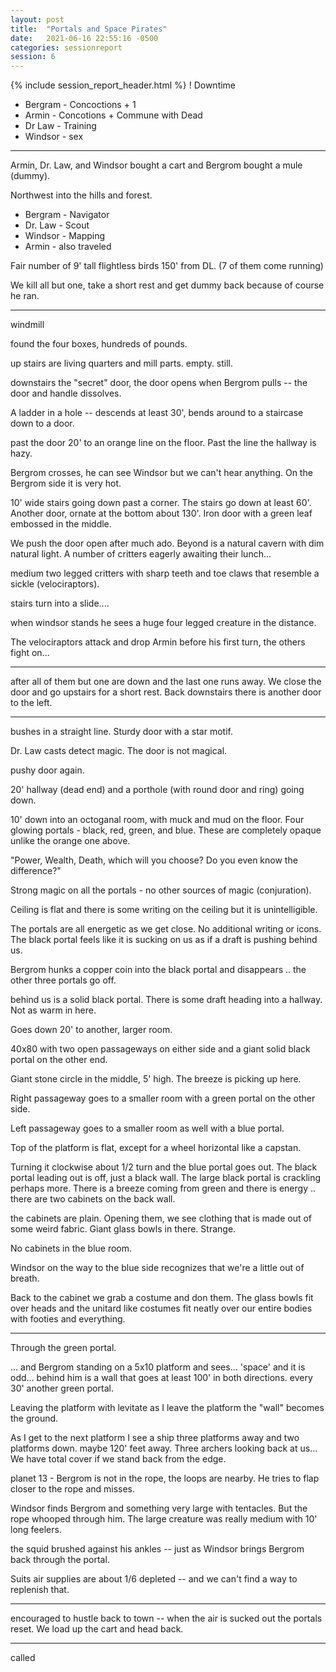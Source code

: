 ```yaml
---
layout: post
title:  "Portals and Space Pirates"
date:   2021-06-16 22:55:16 -0500
categories: sessionreport
session: 6
---
```

{% include session_report_header.html %}
! Downtime
* Bergram - Concoctions + 1
* Armin - Concotions + Commune with Dead
* Dr Law - Training
* Windsor - sex 

---
Armin, Dr. Law, and Windsor bought a cart and Bergrom bought a mule (dummy).

Northwest into the hills and forest.

* Bergram - Navigator
* Dr. Law - Scout
* Windsor - Mapping
* Armin - also traveled

Fair number of 9' tall flightless birds 150' from DL.   (7 of them come running)


We kill all but one, take a short rest and get dummy back because of course he ran.

---

windmill

found the four boxes, hundreds of pounds.

up stairs are living quarters and mill parts. empty.  still.

downstairs the "secret" door, the door opens when Bergrom pulls -- the door and handle dissolves.

A ladder in a hole -- descends at least 30', bends around to a staircase down to a door.

past the door 20' to an orange line on the floor.    Past the line the hallway is hazy.  

Bergrom crosses, he can see Windsor but we can't hear anything.  On the Bergrom side it is very hot.

10' wide stairs going down past a corner.  The stairs go down at least 60'.   Another door, ornate at the bottom about 130'.  Iron door with a green leaf embossed in the middle.   

We push the door open after much ado.  Beyond is a natural cavern with dim natural light.   A number of critters eagerly awaiting their lunch...

medium two legged critters with sharp teeth and toe claws that resemble a sickle (velociraptors).

stairs turn into a slide.... 

when windsor stands he sees a huge four legged creature in the distance.   

The velociraptors attack and drop Armin before his first turn, the others fight on...

---
 
after all of them but one are down and the last one runs away.  We close the door and go upstairs for a short rest.  Back downstairs there is another door to the left.

---

bushes in a straight line.  Sturdy door with a star motif.

Dr. Law casts detect magic.  The door is not magical.

pushy door again.

20' hallway (dead end) and a porthole (with round door and ring) going down.

10' down into an octoganal room, with muck and mud on the floor.  Four glowing portals - black, red, green, and blue.  These are completely opaque unlike the orange one above.

"Power, Wealth, Death, which will you choose?  Do you even know the difference?"

Strong magic on all the portals - no other sources of magic (conjuration).

Ceiling is flat and there is some writing on the ceiling but it is unintelligible.

The portals are all energetic as we get close.  No additional writing or icons.  The black portal feels like it is sucking on us as if a draft is pushing behind us.

Bergrom hunks a copper coin into the black portal and disappears ..  the other three portals go off.

behind us is a solid black portal.  There is some draft heading into a hallway.  Not as warm in here.

Goes down 20' to another, larger room.

40x80 with two open passageways on either side and a giant solid black portal on the other end. 

Giant stone circle in the middle, 5' high.  The breeze is picking up here.

Right passageway goes to a smaller room with a green portal on the other side.

Left passageway goes to a smaller room as well with a blue portal.

Top of the platform is flat, except for a wheel horizontal like a capstan.

Turning it clockwise about 1/2 turn and the blue portal goes out.   The black portal leading out is off, just a black wall.  The large black portal is crackling perhaps more.  There is a breeze coming from green and there is energy .. there are two cabinets on the back wall.

the cabinets are plain.   Opening them, we see clothing that is made out of some weird fabric.  Giant glass bowls in there.   Strange.

No cabinets in the blue room.

Windsor on the way to the blue side recognizes that we're a little out of breath.  

Back to the cabinet we grab a costume and don them.  The glass bowls fit over heads and the unitard like costumes fit neatly over our entire bodies with footies and everything.

---
Through the green portal.

... and Bergrom standing on a 5x10 platform and sees... 'space' and it is odd... behind him is a wall that goes at least 100' in both directions.  every 30' another green portal.  

Leaving the platform with levitate as I leave the platform the "wall" becomes the ground.

As I get to the next platform I see a ship three platforms away and two platforms down.  maybe 120' feet away.   Three archers looking back at us... We have total cover if we stand back from the edge.

planet 13 - Bergrom is not in the rope, the loops are nearby.  He tries to flap closer to the rope and misses.  

Windsor finds Bergrom and something very large with tentacles.   But the rope whooped through him.   The large creature was really medium with 10' long feelers.

the squid brushed against his ankles -- just as Windsor brings Bergrom back through the portal.

Suits air supplies are about 1/6 depleted -- and we can't find a way to replenish that.

---

encouraged to hustle back to town -- when the air is sucked out the portals reset.  We load up the cart and head back.

---
called



 
